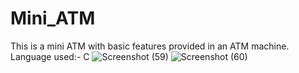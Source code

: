 # Mini_ATM
This is a mini ATM with basic features provided in an ATM machine.
Language used:- C
![Screenshot (59)](https://user-images.githubusercontent.com/65535038/135609935-165fa85c-86be-4e6e-b1aa-ef585e01647c.png)
![Screenshot (60)](https://user-images.githubusercontent.com/65535038/135609950-ce77e19d-7e9c-4fa3-8e95-c1fd1cba6708.png)
